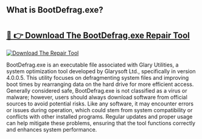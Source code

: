## What is BootDefrag.exe? 

# <h2><a href="https://exedetect.com/download.php?BootDefrag.exe">🔗 👉 Download The BootDefrag.exe Repair Tool</a></h2>

[![Download The Repair Tool](https://exedetect.com/download-button.jpg)](https://exedetect.com/download.php?BootDefrag.exe)

BootDefrag.exe is an executable file associated with Glary Utilities, a system optimization tool developed by Glarysoft Ltd., specifically in version 4.0.0.5. This utility focuses on defragmenting system files and improving boot times by rearranging data on the hard drive for more efficient access. Generally considered safe, BootDefrag.exe is not classified as a virus or malware; however, users should always download software from official sources to avoid potential risks. Like any software, it may encounter errors or issues during operation, which could stem from system compatibility or conflicts with other installed programs. Regular updates and proper usage can help mitigate these problems, ensuring that the tool functions correctly and enhances system performance.
